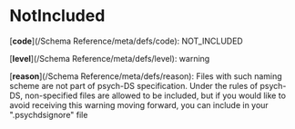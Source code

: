 # NotIncluded

[**code**](/Schema Reference/meta/defs/code): NOT_INCLUDED

[**level**](/Schema Reference/meta/defs/level): warning

[**reason**](/Schema Reference/meta/defs/reason): Files with such naming scheme are not part of psych-DS specification. Under the rules of psych-DS, non-specified files are allowed to be included, but if you would like to avoid receiving this warning moving forward, you can include in your ".psychdsignore" file